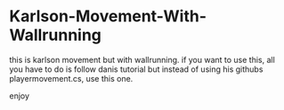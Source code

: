 # Karlson-Movement-With-Wallrunning
this is karlson movement but with wallrunning.
if you want to use this, all you have to do is 
follow danis tutorial but instead of using his 
githubs playermovement.cs, use this one.

enjoy
